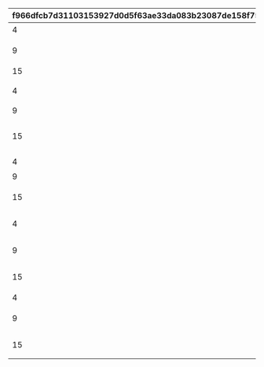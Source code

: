 |f966dfcb7d31103153927d0d5f63ae33da083b23087de158f756cf558020655d|9cace648001deec8816c06359088755977fe5998644f2aae122aea8b1dc37cc1|b2f0c5255a349f2289f04a5d2695dbc8ed67fb40808081a02627e55a6e93136b|a52993bc7359b8a7f2b8a2d950a89bf409c8194a1e99c8fe594575069e2f31a5|
| --- | --- | --- | --- |
|4|10011|1|【加速】4以上：\nＴＰ上昇＋30\n重複可能の行動速度＋100％\n|
|9|10012|1|【加速】9以上：\nユニオンバースト発動時に【烈風】＋１（最大99）\n20秒ごとに物理/魔法与ダメアップフィールド展開\n（【烈風】数×1％）\n|
|15|10013|1|【加速】15以上：\n9秒ごとにＴＰ1000回復\n|
|4|10021|2|【弱体】4以上：\n敵全体に黒炎付与（毎秒1万ダメージ、毎回5％ずつダメージ上昇）\n|
|9|10022|2|【弱体】9以上：\n敵への継続ダメージ＋1000％（最大50万ダメージ）\n|
|15|10023|2|【弱体】15以上：\n弱体効果数に応じて敵の被ダメアップ（対象の弱体効果数\n×50％、最大＋500％）\nさらに敵への継続ダメージ＋1000％（最大50万ダメージ）\n|
|4|10031|3|【会心】4以上：\n物理/魔法クリダメ＋100％\n|
|9|10032|3|【会心】9以上：\n物理/魔法クリティカル＋2000\n|
|15|10033|3|【会心】15以上：\nクリティカルヒット時【看破】＋１（最大99）\n20秒ごとにランダムな敵１体に固定ダメージ×５回\n（毎回5万＋対象の【看破】数×5万ダメージ）\n|
|4|10041|4|【強化】4以上：\nバトル開始20秒後、物理/魔法攻撃力アップフィールド展開（現在値＋30％）\n敵へのダメージ減衰量緩和\n|
|9|10042|4|【強化】9以上：\nさらにバトル開始40秒後、物理/魔法攻撃力アップフィールド展開（現在値＋50％）\nさらに敵へのダメージ減衰量緩和\n|
|15|10043|4|【強化】15以上：\nさらにバトル開始60秒後、物理/魔法攻撃力アップフィールド展開（現在値＋70％）\nさらに敵へのダメージ減衰量緩和\n|
|4|10051|5|【守備】4以上：\n全ダメージ33％カット\n|
|9|10052|5|【守備】9以上：\n15秒ごとに前から敵１体に物理と魔法固定ダメージ\n（味方全体の現在ＨＰ合計×200ダメージ）\n|
|15|10053|5|【守備】15以上：\n15秒ごとに物理/魔法与ダメアップフィールド展開\n（味方全体の現在ＨＰ合計×0.0001％、最大200％）\n|